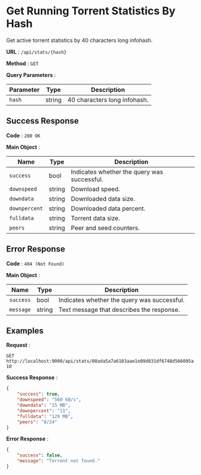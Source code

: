 # Get Running Torrent Statistics By Hash

Get active torrent statistics by 40 characters long infohash.

**URL** : `/api/stats/{hash}`

**Method** : `GET`

**Query Parameters** :

| Parameter | Type | Description |
| --- | --- | --- |
| `hash` | string | 40 characters long infohash.|

## Success Response

**Code** : `200 OK`

**Main Object** :

| Name | Type | Description |
| --- | --- | --- |
| `success` | bool | Indicates whether the query was successful.|
| `downspeed` | string | Download speed.|
| `downdata` | string | Downloaded data size.|
| `downpercent` | string | Downloaded data percent.|
| `fulldata` | string | Torrent data size.|
| `peers` | string | Peer and seed counters. |

## Error Response

**Code** : `404 (Not Found)`

**Main Object** :

| Name | Type | Description |
| --- | --- | --- |
| `success` | bool | Indicates whether the query was successful.|
| `message` | string | Text message that describes the response.|

## Examples

**Request** :

`GET http://localhost:9000/api/stats/08ada5a7a6183aae1e09d831df6748d566095a10`

**Success Response** :

```json
{
    "success": true,
    "downspeed": "560 kB/s",
    "downdata": "15 MB",
    "downpercent": "11",
    "fulldata": "129 MB",
    "peers": "8/24"
}
```

**Error Response** :

```json
{
    "success": false,
    "message": "Torrent not found."
}
```